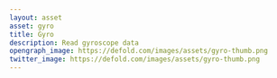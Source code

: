 ```yaml
---
layout: asset
asset: gyro
title: Gyro
description: Read gyroscope data
opengraph_image: https://defold.com/images/assets/gyro-thumb.png
twitter_image: https://defold.com/images/assets/gyro-thumb.png
---
```

